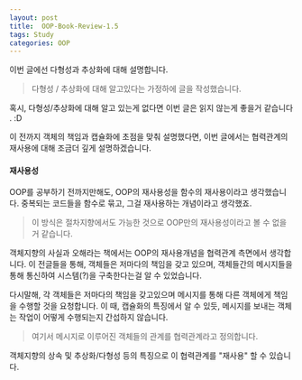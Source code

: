 ```yaml
---
layout: post
title:  OOP-Book-Review-1.5
tags: Study 
categories: OOP  
---   
```

이번 글에선 다형성과 추상화에 대해 설명합니다. 

> 다형성 / 추상화에 대해 알고있다는 가정하에 글을 작성했습니다.

혹시, 다형성/추상화에 대해 알고 있는게 없다면 이번 글은 읽지 않는게 좋을거 같습니다 . :D

이 전까지 객체의 책임과 캡슐화에 초점을 맞춰 설명했다면, 이번 글에서는 협력관계의 재사용에 대해 조금더 깊게 설명하겠습니다. 

#### 재사용성   

OOP를 공부하기 전까지만해도, OOP의 재사용성을 함수의 재사용이라고 생각했습니다. 중복되는 코드들을 함수로 묶고, 그걸 재사용하는 개념이라고 생각했죠.

>  이 방식은 절차지향에서도 가능한 것으로 OOP만의 재사용성이라고 볼 수 없을거 같습니다.    

객체지향의 사실과 오해라는 책에서는 OOP의 재사용개념을 협력관계 측면에서 생각합니다. 이 전글들을 통해, 객체들은 저마다의 책임을 갖고 있으며, 객체들간의 메시지들을 통해 통신하여 시스템(?)을 구축한다는걸 알 수 있었습니다. 

다시말해, 각 객체들은 저마다의 책임을 갖고있으며 메시지를 통해 다른 객체에게 책임을 수행할 것을 요청합니다. 이 때, 캡슐화의 특징에서 알 수 있듯, 메시지를 보내는 객체는 작업이 어떻게 수행되는지 간섭하지 않습니다.  

> 여기서 메시지로 이루어진 객체들의 관계를 협력관계라고 정의합니다.    

객체지향의 상속 및 추상화/다형성 등의 특징으로 이 협력관계를 "재사용" 할 수 있습니다.   



